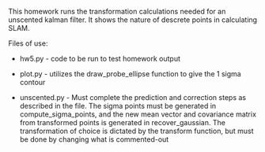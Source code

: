 This homework runs the transformation calculations needed for an unscented kalman filter. It shows the nature of descrete points in calculating SLAM.


Files of use:
* hw5.py - code to be run to test homework output

* plot.py - utilizes the draw_probe_ellipse function to give the 1 sigma contour

* unscented.py - Must complete the prediction and correction steps as described
  in the file.  The sigma points must be generated in compute_sigma_points, and the new mean vector and covariance matrix from transformed points is generated in recover_gaussian. The transformation of choice is dictated by the transform function, but must be done by changing what is commented-out
